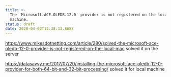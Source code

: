 ```yaml
---
title: >-
  The 'Microsoft.ACE.OLEDB.12.0' provider is not registered on the local
  machine.
status: draft
date: 2020-04-02T12:38:13.868Z
---
```

<https://www.mikesdotnetting.com/article/280/solved-the-microsoft-ace-oledb-12-0-provider-is-not-registered-on-the-local-mac> solved it on the server

<https://datasavvy.me/2017/07/20/installing-the-microsoft-ace-oledb-12-0-provider-for-both-64-bit-and-32-bit-processing/> solved it for local machine
